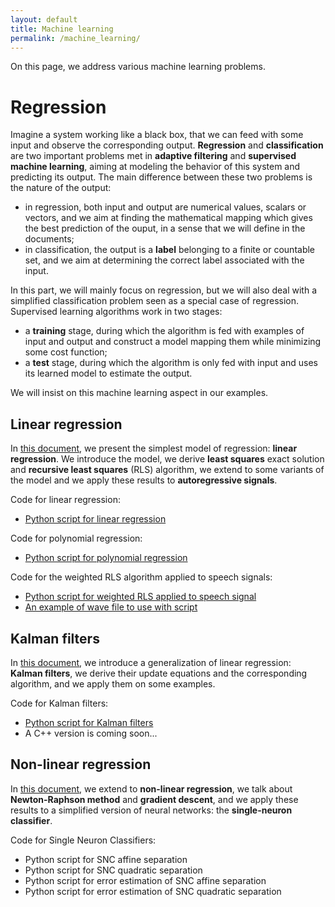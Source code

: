 ```yaml
---
layout: default
title: Machine learning
permalink: /machine_learning/
---
```


On this page, we address various machine learning problems.

# Regression

Imagine a system working like a black box,
that we can feed with some input and observe the corresponding output.
**Regression** and **classification** are two important problems
met in **adaptive filtering** and **supervised machine learning**,
aiming at modeling the behavior of this system and predicting its output.
The main difference between these two problems is the nature of the output:
* in regression, both input and output are numerical values,
scalars or vectors, and we aim at finding the mathematical mapping
which gives the best prediction of the ouput,
in a sense that we will define in the documents;
* in classification, the output is a **label** belonging to a finite or countable set,
and we aim at determining the correct label associated with the input.

In this part, we will mainly focus on regression, but we will also deal with a simplified classification problem
seen as a special case of regression. Supervised learning algorithms work in two stages:
* a **training** stage, during which the algorithm is fed with examples of input and output
and construct a model mapping them while minimizing some cost function;
* a **test** stage, during which the algorithm is only fed with input
and uses its learned model to estimate the output.

We will insist on this machine learning aspect in our examples. 

## Linear regression

In <a href="https://grfreche.github.io/pdfs/LinearRegression.pdf" class="image fit">this document</a>,
we present the simplest model of regression: **linear regression**.
We introduce the model, we derive **least squares** exact solution and **recursive least squares** (RLS) algorithm,
we extend to some variants of the model and we apply these results to **autoregressive signals**.

Code for linear regression:
* <a href="python_RLS" class="image fit">Python script for linear regression</a>

Code for polynomial regression:
* <a href="python_polynomial_regression" class="image fit">Python script for polynomial regression</a>

Code for the weighted RLS algorithm applied to speech signals:
* <a href="python_weighted_RLS" class="image fit">Python script for weighted RLS applied to speech signal</a>
* <a href="https://grfreche.github.io/sources/linear_regression/hello.wav" class="image fit">An example of wave file to use with script</a>

## Kalman filters

In <a href="https://grfreche.github.io/pdfs/KalmanFilters.pdf" class="image fit">this document</a>,
we introduce a generalization of linear regression: **Kalman filters**,
we derive their update equations and the corresponding algorithm, and we apply them on some examples.

Code for Kalman filters:
* <a href="python_kalman" class="image fit">Python script for Kalman filters</a>
* A C++ version is coming soon...

## Non-linear regression

In <a href="https://grfreche.github.io/pdfs/NonLinearRegression.pdf" class="image fit">this document</a>,
we extend to **non-linear regression**, we talk about **Newton-Raphson method** and **gradient descent**,
and we apply these results to a simplified version of neural networks: the **single-neuron classifier**.

Code for Single Neuron Classifiers:
* Python script for SNC affine separation
* Python script for SNC quadratic separation
* Python script for error estimation of SNC affine separation
* Python script for error estimation of SNC quadratic separation

[jekyll-organization]: https://github.com/jekyll
